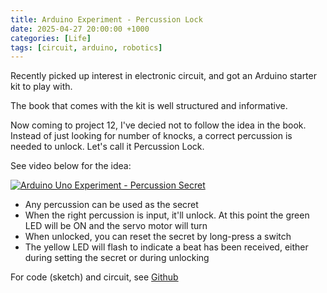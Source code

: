 ```yaml
---
title: Arduino Experiment - Percussion Lock
date: 2025-04-27 20:00:00 +1000
categories: [Life]
tags: [circuit, arduino, robotics]
---
```


Recently picked up interest in electronic circuit, and got an Arduino starter kit to play with.

The book that comes with the kit is well structured and informative.

Now coming to project 12, I've decied not to follow the idea in the book. Instead of just looking for number of knocks, a correct percussion is needed to unlock. Let's call it Percussion Lock. 

See video below for the idea:

[![Arduino Uno Experiment - Percussion Secret](https://img.youtube.com/vi/VU5ztTpm1ms/0.jpg)](https://www.youtube.com/shorts/VU5ztTpm1ms)

- Any percussion can be used as the secret
- When the right percussion is input, it'll unlock. At this point the green LED will be ON and the servo motor will turn
- When unlocked, you can reset the secret by long-press a switch
- The yellow LED will flash to indicate a beat has been received, either during setting the secret or during unlocking

For code (sketch) and circuit, see [Github](https://github.com/totrit/arduino-experiments/tree/031ffe74e3a13da6dda0823ba5721b0fdae9291a/percussion-lock)